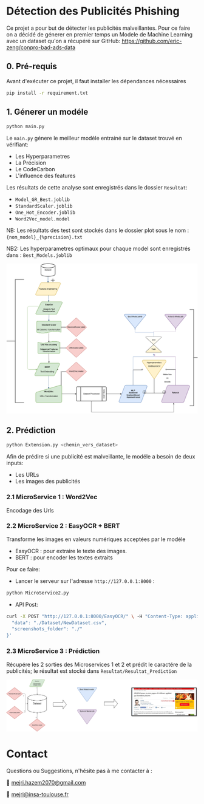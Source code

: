 # Détection des Publicités Phishing

Ce projet a pour but de détecter les publicités malveillantes. Pour ce faire on a décidé de génerer en premier temps un Modele de Machine Learning avec un dataset qu'on a récupéré sur GitHub: 
https://github.com/eric-zeng/conpro-bad-ads-data

## 0. Pré-requis
Avant d'exécuter ce projet, il faut installer les dépendances nécessaires 
```bash
pip install -r requirement.txt
```

## 1. Génerer un modéle
```bash
python main.py
```
Le `main.py` génere le meilleur modéle entrainé sur le dataset trouvé en vérifiant:
  - Les Hyperparametres
  - La Précision
  - Le CodeCarbon
  - L'influence des features

Les résultats de cette analyse sont enregistrés dans le dossier `Resultat`: 
  - `Model_GR_Best.joblib`
  - `StandardScaler.joblib`
  - `One_Hot_Encoder.joblib`
  - `Word2Vec_model.model`

NB: Les résultats des test sont stockés dans le dossier plot sous le nom :
  `{nom_model}_{%precision}.txt`

NB2: Les hyperparametres optimaux pour chaque model sont enregistrés dans :
  `Best_Models.joblib`

![Figure : Architecture de la prédiction](./testtrain.png)
## 2. Prédiction
```bash
python Extension.py <chemin_vers_dataset>
```
Afin de prédire si une publicité est malveillante, le modéle a besoin de deux inputs:
  - Les URLs
  - Les images des publicités
    
### 2.1 MicroService 1 : Word2Vec

Encodage des Urls 

### 2.2 MicroService 2 : EasyOCR + BERT

Transforme les images en valeurs numériques acceptées par le modéle
  - EasyOCR : pour extraire le texte des images.
  - BERT : pour encoder les textes extraits

Pour ce faire: 
  - Lancer le serveur sur l'adresse `http://127.0.0.1:8000` : 
```bash
python MicroService2.py
```
-  API Post:
```bash
curl -X POST "http://127.0.0.1:8000/EasyOCR/" \ -H "Content-Type: application/json" \ -d '{
  "data": "./Dataset/NewDataset.csv",
  "screenshots_folder": "./"
}'
```

### 2.3 MicroService 3 : Prédiction

Récupére les 2 sorties des Microservices 1 et 2 et prédit le caractére de la publicités; le résultat est stocké dans `Resultat/Resultat_Prediction`

![Figure : Architecture de la prédiction](./predict.png)

# Contact
Questions ou Suggestions, n'hésite pas à me contacter à :

📧 mejri.hazem2070@gmail.com

📧 mejri@insa-toulouse.fr


